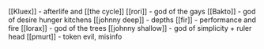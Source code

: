 [[Kluex]] - afterlife and [[the cycle]]
[[rori]] - god of the gays
[[Bakto]] - god of desire hunger kitchens
[[johnny deep]] - depths
[[fir]] - performance and fire
[[lorax]] - god of the trees
[[johnny shallow]] - god of simplicity + ruler head
[[pmurt]] - token evil, misinfo